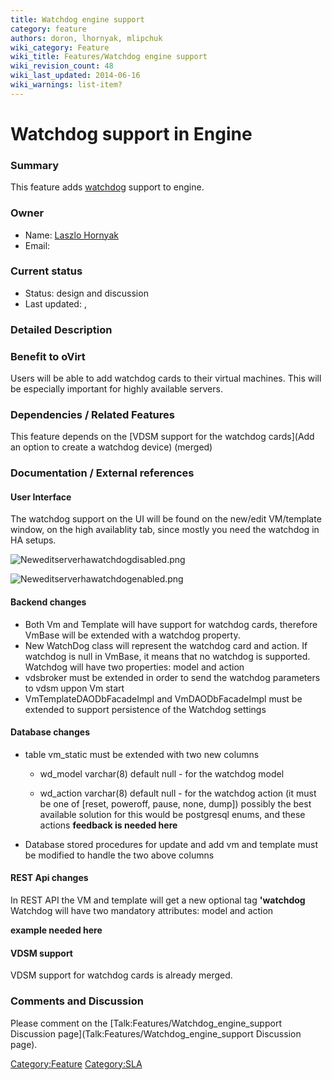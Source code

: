 ```yaml
---
title: Watchdog engine support
category: feature
authors: doron, lhornyak, mlipchuk
wiki_category: Feature
wiki_title: Features/Watchdog engine support
wiki_revision_count: 48
wiki_last_updated: 2014-06-16
wiki_warnings: list-item?
---
```


# Watchdog support in Engine

### Summary

This feature adds [watchdog](https://en.wikipedia.org/wiki/Watchdog_Card) support to engine.

### Owner

*   Name: [Laszlo Hornyak](User:Lhornyak)
*   Email: <lhornyak at redhat dot com>

### Current status

*   Status: design and discussion
*   Last updated: ,

### Detailed Description

### Benefit to oVirt

Users will be able to add watchdog cards to their virtual machines. This will be especially important for highly available servers.

### Dependencies / Related Features

This feature depends on the [VDSM support for the watchdog cards](Add an option to create a watchdog device) (merged)

### Documentation / External references

#### User Interface

The watchdog support on the UI will be found on the new/edit VM/template window, on the high availablity tab, since mostly you need the watchdog in HA setups.

![](Neweditserverhawatchdogdisabled.png "Neweditserverhawatchdogdisabled.png")

![](Neweditserverhawatchdogenabled.png "Neweditserverhawatchdogenabled.png")

#### Backend changes

*   Both Vm and Template will have support for watchdog cards, therefore VmBase will be extended with a watchdog property.
*   New WatchDog class will represent the watchdog card and action. If watchdog is null in VmBase, it means that no watchdog is supported. Watchdog will have two properties: model and action
*   vdsbroker must be extended in order to send the watchdog parameters to vdsm uppon Vm start
*   VmTemplateDAODbFacadeImpl and VmDAODbFacadeImpl must be extended to support persistence of the Watchdog settings

#### Database changes

*   table vm_static must be extended with two new columns

    * wd_model varchar(8) default null - for the watchdog model

    * wd_action varchar(8) default null - for the watchdog action (it must be one of [reset, poweroff, pause, none, dump]) possibly the best available solution for this would be postgresql enums, and these actions **feedback is needed here**

*   Database stored procedures for update and add vm and template must be modified to handle the two above columns

#### REST Api changes

In REST API the VM and template will get a new optional tag **'watchdog** Watchdog will have two mandatory attributes: model and action

**example needed here**

#### VDSM support

VDSM support for watchdog cards is already merged.

### Comments and Discussion

Please comment on the [Talk:Features/Watchdog_engine_support Discussion page](Talk:Features/Watchdog_engine_support Discussion page).

<Category:Feature> <Category:SLA>
